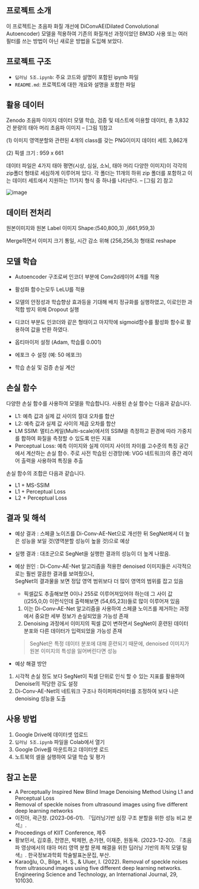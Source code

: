 ## 프로젝트 소개

이 프로젝트는 초음파 화질 개선에 DiConvAE(Dilated Convolutional Autoencoder) 모델을 적용하여 기존의 화질개선 과정이었던 BM3D 사용 또는 여러 필터를 쓰는 방법이 아닌 새로운 방법을 도입해 보았다.

## 프로젝트 구조

- `딥러닝 5조.ipynb`: 주요 코드와 설명이 포함된 ipynb 파일
-  `README.md`: 프로젝트에 대한 개요와 설명을 포함한 파일

## 활용 데이터

Zenodo 초음파 이미지 데이터
모델 학습, 검증 및 테스트에 이용할 데이터, 총 3,832건 분량의 태아 머리 초음파 이미지 – [그림 1]참고

(1) 이미지 영역분할와 관련된 4개의 class를 갖는 PNG이미지 데이터 세트 3,862개

(2) 픽셀 크기 : 959 x 661

데이터 파일은 4가지 태아 평면(시상, 심실, 소뇌, 태아 머리 다양한 이미지)이 각각의 zip폴더 형태로 
세심하게 이루어져 있다. 
각 폴더는 11개의 하위 zip 폴더를 포함하고 이는 데이터 세트에서 지원하는 11가지 형식 중 하나를 나타낸다. – [그림 2] 참고 

![image](https://github.com/mkpark0/-/assets/127065297/3477b121-799a-4e7e-ac07-90db3b403cdd)



## 데이터 전처리

원본이미지와 원본 Label 이미지 Shape:(540,800,3) ,(661,959,3)

Merge하면서 이미지 크기 통일, 시간 감소 위해 (256,256,3) 형태로 reshape

## 모델 학습

- Autoencoder 구조로써 인코더 부분에 Conv2d레이어 4개를 적용

- 활성화 함수는모두 LeLU를 적용

- 모델의 안정성과 학습향상 효과등을 기대해 배치 정규화를 실행하였고, 이로인한 과적합 방지 위해 Dropout 실행

- 디코더 부분도 인코더와 같은 형태이고 마지막에 sigmoid함수를 활성화 함수로 활용하여 값을 반환 하였다.

- 옵티마이저 설정 (Adam, 학습률 0.001)

- 에포크 수 설정 (예: 50 에포크)

- 학습 손실 및 검증 손실 계산

## 손실 함수

다양한 손실 함수를 사용하여 모델을 학습합니다. 사용된 손실 함수는 다음과 같습니다.

- L1: 예측 값과 실제 값 사이의 절대 오차를 합산
- L2: 예측 값과 실제 값 사이의 제곱 오차를 합산
- LM SSIM: 멀티스케일(Multi-scale)에서의 SSIM을 측정하고 환경에 따라 가중치를 합하여 화질을 측정할 수 있도록 만든 지표
- Perceptual Loss: 예측 이미지와 실제 이미지 사이의 차이를 고수준의 특징 공간에서 계산하는 손실 함수. 주로 사전 학습된 신경망(예: VGG 네트워크)의 중간 레이어 출력을 사용하여 특징을 추출

손실 함수의 조합은 다음과 같습니다.
- L1 + MS-SSIM
- L1 + Perceptual Loss
- L2 + Perceptual Loss

## 결과 및 해석

* 예상 결과 : 스페클 노이즈를 Di-Conv-AE-Net으로 개선한 뒤 SegNet에서 더 높은 성능을 보일 것(영역분할 성능이 높을 것)으로 예상


* 실행 결과 : 대조군으로 SegNet을 실행한 결과의 성능이 더 높게 나왔음.


* 예상 원인 : Di-Conv-AE-Net 알고리즘을 적용한 denoised 이미지들은 시각적으로는 훨씬 깔끔한 결과를 보여줬으나, \
SegNet의 결과물을 보면 정답 영역 범위보다 더 많이 영역의 범위를 잡고 있음
    - 픽셀값도 추출해보면 0이나 255로 이루어져있어야 하는데 그 사이 값((255,0,0) 이런식인데 출력해보면 (54,65,23))들로 많이 이루어져 있음
    1. 이는 Di-Conv-AE-Net 알고리즘을 사용하여 스페클 노이즈를 제거하는 과정에서 중요한 세부 정보가 손실되었을 가능성 존재
    2. Denoising 과정에서 이미지의 픽셀 값이 변하면서 SegNet이 훈련된 데이터 분포와 다른 데이터가 입력되었을 가능성 존재
     > SegNet은 특정 데이터 분포에 대해 훈련되기 때문에, denoised 이미지가 원본 이미지의 특성을 잃어버린다면 성능
    

* 예상 해결 방안
1. 시각적 손실 정도 보다 SegNet이 픽셀 단위로 인식 할 수 있는 지표를 활용하여 Denoise의 적당한 강도 설정
2. Di-Conv-AE-Net의 네트워크 구조나 하이퍼파라미터를 조정하여 보다 나은 denoising 성능을 도출



## 사용 방법
1. Google Drive에 데이터셋 업로드
2. `딥러닝 5조.ipynb` 파일을 Colab에서 열기
3. Google Drive를 마운트하고 데이터셋 로드
4. 노트북의 셀을 실행하여 모델 학습 및 평가

## 참고 논문
- A Perceptually Inspired New Blind Image Denoising Method Using L1 and Perceptual Loss
- Removal of speckle noises from ultrasound images using five different deep learning networks
- 이진아, 곽근창. (2023-06-01). 『딥러닝기반 심장 구조 분할을 위한 성능 비교 분석』.
- Proceedings of KIIT Conference, 제주
- 황보민서, 김호중, 전영은, 박제현, 손가현, 이재준, 원동옥. (2023-12-20). 『초음파 영상에서의 태아 머리 영역 분할 문제 해결을 위한 딥러닝 기반의 최적 모델 탐색』. 한국정보과학회 학술발표논문집, 부산.
- Karaoğlu, O., Bilge, H. Ş., & Uluer, I. (2022). Removal of speckle noises from ultrasound images using five different deep learning networks. Engineering Science and Technology, an International Journal, 29, 101030.



